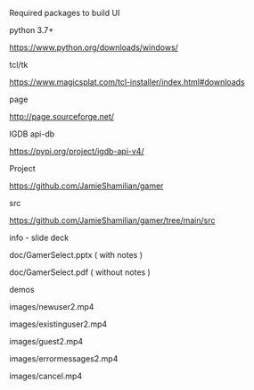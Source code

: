 



Required packages to build UI 

python 3.7+

https://www.python.org/downloads/windows/

tcl/tk

https://www.magicsplat.com/tcl-installer/index.html#downloads

page 

http://page.sourceforge.net/

IGDB api-db

https://pypi.org/project/igdb-api-v4/


Project

https://github.com/JamieShamilian/gamer


src

https://github.com/JamieShamilian/gamer/tree/main/src



info - slide deck

doc/GamerSelect.pptx  ( with notes )

doc/GamerSelect.pdf ( without notes )


demos

images/newuser2.mp4

images/existinguser2.mp4

images/guest2.mp4

images/errormessages2.mp4

images/cancel.mp4

